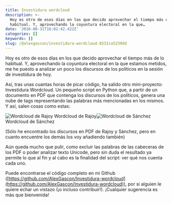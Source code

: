 ```yaml
---
title: Investidura wordcloud
description: >-
  Hoy es otro de esos días en los que decido aprovechar el tiempo más de lo
  habitual. Y, aprovechando la coyuntura electoral en la que…
date: '2016-08-31T16:02:42.422Z'
categories: []
keywords: []
slug: /@alexgascon/investidura-wordcloud-8531ca5239dd
---
```


Hoy es otro de esos días en los que decido aprovechar el tiempo más de lo habitual. Y, aprovechando la coyuntura electoral en la que estamos metidos, me he puesto a analizar un poco los discursos de los políticos en la sesión de investidura de hoy.

Así, tras unas cuantas horas de picar código, ha salido otro mini-proyecto: Investidura Wordcloud. Un pequeño script en Python que, a partir de un documento en PDF que contenga los discursos de los políticos, genera una nube de tags representando las palabras más mencionadas en los mismos. Y así, salen cosas como estas:

![Wordcloud de Rajoy](https://cdn-images-1.medium.com/max/800/1*iBd3R8-7TE2Z9b1L24ed9A.jpeg)
Wordcloud de Rajoy![Wordcloud de Sánchez](https://cdn-images-1.medium.com/max/800/1*vOHrlAkJuBppIXUpZ_NZkg.jpeg)
Wordcloud de Sánchez

(Sólo he encontrado los discursos en PDF de Rajoy y Sánchez, pero en cuanto encuentre los demás los voy añadiendo también)

Aún queda mucho que pulir, como excluir las palabras de las cabeceras de los PDF o poder analizar texto Unicode, pero sin duda el resultado ya permite lo que al fin y al cabo es la finalidad del script: ver qué nos cuenta cada uno.

Puede encontrarse el código completo en mi Github ([https://github.com/AlexGascon/Investidura-wordcloud](https://github.com/AlexGascon/Investidura-wordcloud)), por si alguien le quiere echar un vistazo (¡o incluso contribuir!). ¡Cualquier sugerencia es más que bienvenida!
